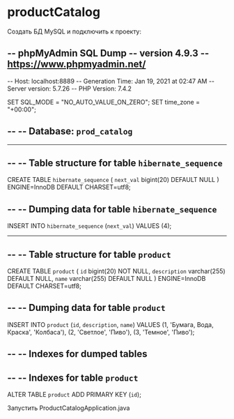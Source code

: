 # productCatalog


Создать БД MySQL и подключить к проекту:

-- phpMyAdmin SQL Dump
-- version 4.9.3
-- https://www.phpmyadmin.net/
--
-- Host: localhost:8889
-- Generation Time: Jan 19, 2021 at 02:47 AM
-- Server version: 5.7.26
-- PHP Version: 7.4.2

SET SQL_MODE = "NO_AUTO_VALUE_ON_ZERO";
SET time_zone = "+00:00";

--
-- Database: `prod_catalog`
--

-- --------------------------------------------------------

--
-- Table structure for table `hibernate_sequence`
--

CREATE TABLE `hibernate_sequence` (
  `next_val` bigint(20) DEFAULT NULL
) ENGINE=InnoDB DEFAULT CHARSET=utf8;

--
-- Dumping data for table `hibernate_sequence`
--

INSERT INTO `hibernate_sequence` (`next_val`) VALUES
(4);

-- --------------------------------------------------------

--
-- Table structure for table `product`
--

CREATE TABLE `product` (
  `id` bigint(20) NOT NULL,
  `description` varchar(255) DEFAULT NULL,
  `name` varchar(255) DEFAULT NULL
) ENGINE=InnoDB DEFAULT CHARSET=utf8;

--
-- Dumping data for table `product`
--

INSERT INTO `product` (`id`, `description`, `name`) VALUES
(1, 'Бумага, Вода, Краска', 'Колбаса'),
(2, 'Светлое', 'Пиво'),
(3, 'Темное', 'Пиво');

--
-- Indexes for dumped tables
--

--
-- Indexes for table `product`
--
ALTER TABLE `product`
  ADD PRIMARY KEY (`id`);
  
  Запустить ProductCatalogApplication.java
